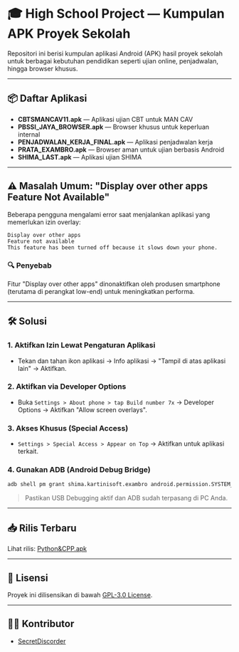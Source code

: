 # 🎓 High School Project — Kumpulan APK Proyek Sekolah

Repositori ini berisi kumpulan aplikasi Android (APK) hasil proyek sekolah untuk berbagai kebutuhan pendidikan seperti ujian online, penjadwalan, hingga browser khusus.

---

## 📦 Daftar Aplikasi

* **CBTSMANCAV11.apk** — Aplikasi ujian CBT untuk MAN CAV
* **PBSSI\_JAYA\_BROWSER.apk** — Browser khusus untuk keperluan internal
* **PENJADWALAN\_KERJA\_FINAL.apk** — Aplikasi penjadwalan kerja
* **PRATA\_EXAMBRO.apk** — Browser aman untuk ujian berbasis Android
* **SHIMA\_LAST.apk** — Aplikasi ujian SHIMA

---

## ⚠️ Masalah Umum: "Display over other apps Feature Not Available"

Beberapa pengguna mengalami error saat menjalankan aplikasi yang memerlukan izin overlay:

```
Display over other apps
Feature not available
This feature has been turned off because it slows down your phone.
```

### 🔍 Penyebab

Fitur "Display over other apps" dinonaktifkan oleh produsen smartphone (terutama di perangkat low-end) untuk meningkatkan performa.

---

## 🛠️ Solusi

### 1. Aktifkan Izin Lewat Pengaturan Aplikasi

* Tekan dan tahan ikon aplikasi → Info aplikasi → "Tampil di atas aplikasi lain" → Aktifkan.

### 2. Aktifkan via Developer Options

* Buka `Settings > About phone > tap Build number 7x` → Developer Options → Aktifkan "Allow screen overlays".

### 3. Akses Khusus (Special Access)

* `Settings > Special Access > Appear on Top` → Aktifkan untuk aplikasi terkait.

### 4. Gunakan ADB (Android Debug Bridge)

```bash
adb shell pm grant shima.kartinisoft.exambro android.permission.SYSTEM_ALERT_WINDOW
```

> Pastikan USB Debugging aktif dan ADB sudah terpasang di PC Anda.

---

## 📥 Rilis Terbaru

Lihat rilis: [Python\&CPP.apk](https://github.com/SecretDiscorder/High_School_Project/releases)

---

## 📄 Lisensi

Proyek ini dilisensikan di bawah [GPL-3.0 License](https://www.gnu.org/licenses/gpl-3.0.html).

---

## 👨‍💻 Kontributor

* [SecretDiscorder](https://github.com/SecretDiscorder)
